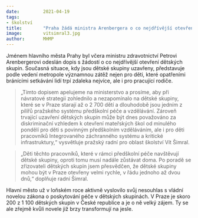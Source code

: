 ```yaml
---
date:         2021-04-19
tags:         
- školství
title:        "Praha žádá ministra Arenbergera o co nejdřívější otevření dětských skupin"
image: 	      vitsimral3.jpg
author:       MHMP
---
```


Jménem hlavního města Prahy byl včera ministru zdravotnictví Petrovi Arenbergerovi odeslán dopis s žádostí o co nejdřívější otevření dětských skupin. Současná situace, kdy jsou dětské skupiny uzavřeny, představuje podle vedení metropole významnou zátěž nejen pro děti, které opatřeními bránícími setkávání lidí trpí zdaleka nejvíce, ale i pro pracující rodiče.

> „Tímto dopisem apelujeme na ministerstvo a prosíme, aby při návratové strategii zohlednilo a nezapomínalo na dětské skupiny, které se v Praze starají až o 2 700 dětí a dlouhodobě jsou jedním z pilířů pražského systému předškolní péče a vzdělávání. Zároveň trvající uzavření dětských skupin může být dnes považováno za diskriminační vzhledem k otevření mateřských škol od minulého pondělí pro děti s povinným předškolním vzděláváním, ale i pro děti pracovníků Integrovaného záchranného systému a kritické infrastruktury,“ vysvětluje pražský radní pro oblast školství Vít Šimral.

> „Děti těchto pracovníků, které v rámci předškolní péče navštěvují dětské skupiny, oproti tomu musí nadále zůstávat doma. Po poradě se zřizovateli dětských skupin jsem přesvědčen, že dětské skupiny mohou být v Praze otevřeny velmi rychle, v řádu jednoho až dvou dnů,“ doplňuje radní Šimral.

Hlavní město už v loňském roce aktivně vyslovilo svůj nesouhlas s vládní novelou zákona o poskytování péče v dětských skupinách. V Praze je skoro 200 z 1 100 dětských skupin v České republice a je o ně velký zájem. Ty se ale zřejmě kvůli novele již brzy transformují na jesle.
